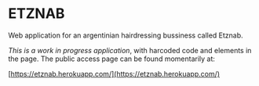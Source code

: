 ETZNAB
===

Web application for an argentinian hairdressing bussiness called Etznab.

*This is a work in progress application*, with harcoded code and elements in the page. The public access page can be found momentarily at:

[https://etznab.herokuapp.com/](https://etznab.herokuapp.com/)